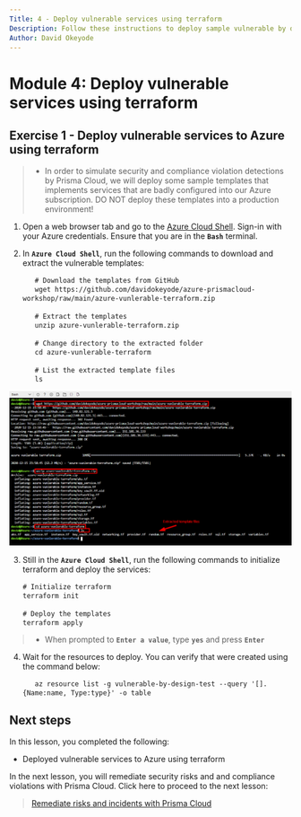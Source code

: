 ```yaml
---
Title: 4 - Deploy vulnerable services using terraform
Description: Follow these instructions to deploy sample vulnerable by design services into Azure
Author: David Okeyode
---
```


# Module 4: Deploy vulnerable services using terraform

## Exercise 1 - Deploy vulnerable services to Azure using terraform
>* In order to simulate security and compliance violation detections by Prisma Cloud, we will deploy some sample templates that implements services that are badly configured into our Azure subscription. DO NOT deploy these templates into a production environment!

1. Open a web browser tab and go to the [Azure Cloud Shell](https://shell.azure.com). Sign-in with your Azure credentials. Ensure that you are in the **`Bash`** terminal.

2. In **`Azure Cloud Shell`**, run the following commands to download and extract the vulnerable templates:
   ```
      # Download the templates from GitHub
      wget https://github.com/davidokeyode/azure-prismacloud-workshop/raw/main/azure-vunlerable-terraform.zip
      
      # Extract the templates
      unzip azure-vunlerable-terraform.zip

      # Change directory to the extracted folder
      cd azure-vunlerable-terraform

      # List the extracted template files
      ls
   ```

![terraform-cloudshell](../images/4-terraform-cloudshell.png)


3. Still in the **`Azure Cloud Shell`**, run the following commands to initialize terraform and deploy the services:
   ```
   # Initialize terraform
   terraform init

   # Deploy the templates
   terraform apply
   ```
>* When prompted to **`Enter a value`**, type **`yes`** and press **`Enter`**

4. Wait for the resources to deploy. You can verify that were created using the command below:
   ```
      az resource list -g vulnerable-by-design-test --query '[].{Name:name, Type:type}' -o table
   ```

## Next steps

In this lesson, you completed the following:
* Deployed vulnerable services to Azure using terraform

In the next lesson, you will remediate security risks and and compliance violations with Prisma Cloud. Click here to proceed to the next lesson:
> [Remediate risks and incidents with Prisma Cloud](5-respond-and-remediate.md)

